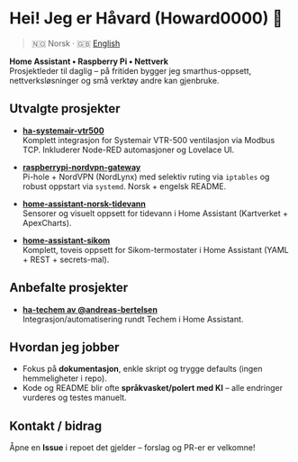 # Hei! Jeg er Håvard (Howard0000) 👋

> 🇳🇴 Norsk · 🇬🇧 [English](README.en.md)

**Home Assistant • Raspberry Pi • Nettverk**  
Prosjektleder til daglig – på fritiden bygger jeg smarthus-oppsett, nettverksløsninger og små verktøy andre kan gjenbruke.

## Utvalgte prosjekter

- **[ha-systemair-vtr500](https://github.com/Howard0000/ha-systemair-vtr500)**  
  Komplett integrasjon for Systemair VTR-500 ventilasjon via Modbus TCP. Inkluderer Node-RED automasjoner og Lovelace UI.

- **[raspberrypi-nordvpn-gateway](https://github.com/Howard0000/raspberrypi-nordvpn-gateway)**  
  Pi-hole + NordVPN (NordLynx) med selektiv ruting via `iptables` og robust oppstart via `systemd`. Norsk + engelsk README.

- **[home-assistant-norsk-tidevann](https://github.com/Howard0000/home-assistant-norsk-tidevann)**  
  Sensorer og visuelt oppsett for tidevann i Home Assistant (Kartverket + ApexCharts).

- **[home-assistant-sikom](https://github.com/Howard0000/home-assistant-sikom)**  
  Komplett, toveis oppsett for Sikom-termostater i Home Assistant (YAML + REST + secrets-mal).

## Anbefalte prosjekter

- **[ha-techem av @andreas-bertelsen](https://github.com/andreas-bertelsen/ha-techem)**  
  Integrasjon/automatisering rundt Techem i Home Assistant.

## Hvordan jeg jobber

- Fokus på **dokumentasjon**, enkle skript og trygge defaults (ingen hemmeligheter i repo).
- Kode og README blir ofte **språkvasket/polert med KI** – alle endringer vurderes og testes manuelt.

## Kontakt / bidrag

Åpne en **Issue** i repoet det gjelder – forslag og PR-er er velkomne!

